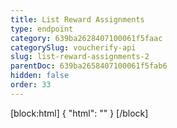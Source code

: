 ```yaml
---
title: List Reward Assignments
type: endpoint
category: 639ba2628407100061f5faac
categorySlug: voucherify-api
slug: list-reward-assignments-2
parentDoc: 639ba2658407100061f5fab6
hidden: false
order: 33
---
```

[block:html]
{
  "html": "<style>\n[title=\"Toggle library\"] { \n  display: none; }\n.LanguagePicker-divider { \n  display: none; }\n.Playground-section3VTXuaYZivJK > .APISectionHeader3LN_-QIR0m7x {\n  display: none; }\n.LanguagePicker-languages1qVVo_v6AlP9 {\n  display: none; }\n</style>"
}
[/block]
